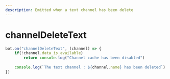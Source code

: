 ```yaml
---
description: Emitted when a text channel has been delete
---
```


# channelDeleteText



```javascript
bot.on("channelDeleteText", (channel) => {
    if(!channel.data_is_available) 
        return console.log("Channel cache has been disabled")
    
    console.log(`The text channel : ${channel.name} has been deleted`)
})
```
